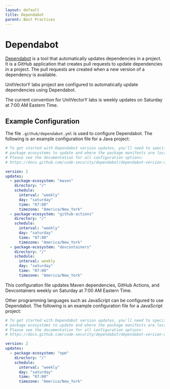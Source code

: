 ```yaml
---
layout: default
title: Dependabot
parent: Best Practices
---
```


# Dependabot

[Dependabot](https://docs.github.com/en/code-security/dependabot) is a tool that automatically updates dependencies in a project.  It is a GitHub application that creates pull requests to update dependencies in a project.  The pull requests are created when a new version of a dependency is available.

UnitVectorY labs project are configured to automatically update dependencies using Dependabot.

The current convention for UnitVectorY labs is weekly updates on Saturday at 7:00 AM Eastern Time.

## Example Configuration

The file `.github/dependabot.yml` is used to configure Dependabot.  The following is an example configuration file for a Java project:

```yaml
# To get started with Dependabot version updates, you'll need to specify which
# package ecosystems to update and where the package manifests are located.
# Please see the documentation for all configuration options:
# https://docs.github.com/code-security/dependabot/dependabot-version-updates/configuration-options-for-the-dependabot.yml-file

version: 2
updates:
  - package-ecosystem: "maven"
    directory: "/"
    schedule:
      interval: "weekly"
      day: "saturday"
      time: "07:00"
      timezone: "America/New_York"
  - package-ecosystem: "github-actions"
    directory: "/"
    schedule:
      interval: "weekly"
      day: "saturday"
      time: "07:00"
      timezone: "America/New_York"
  - package-ecosystem: "devcontainers"
    directory: "/"
    schedule:
      interval: weekly
      day: "saturday"
      time: "07:00"
      timezone: "America/New_York"
```

This configuration file updates Maven dependencies, GitHub Actions, and Devcontainers weekly on Saturday at 7:00 AM Eastern Time.

Other programming languages such as JavaScript can be configured to use Dependabot.  The following is an example configuration file for a JavaScript project:

```yaml
# To get started with Dependabot version updates, you'll need to specify which
# package ecosystems to update and where the package manifests are located.
# Please see the documentation for all configuration options:
# https://docs.github.com/code-security/dependabot/dependabot-version-updates/configuration-options-for-the-dependabot.yml-file

version: 2
updates:
  - package-ecosystem: "npm"
    directory: "/"
    schedule:
      interval: "weekly"
      day: "saturday"
      time: "07:00"
      timezone: "America/New_York"
```
